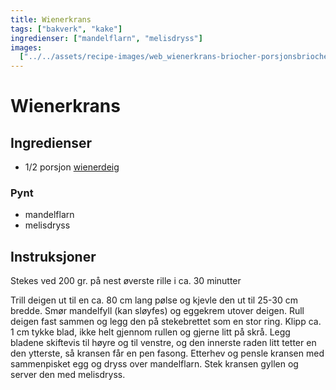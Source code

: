 ```yaml
---
title: Wienerkrans
tags: ["bakverk", "kake"]
ingredienser: ["mandelflarn", "melisdryss"]
images:
  ["../../assets/recipe-images/web_wienerkrans-briocher-porsjonsbriocher.jpg"]
---
```


# Wienerkrans

## Ingredienser

- 1/2 porsjon [wienerdeig](./wienerdeig)

### Pynt

- mandelflarn
- melisdryss

## Instruksjoner

Stekes ved 200 gr. på nest øverste rille i ca. 30 minutter

Trill deigen ut til en ca. 80 cm lang pølse og kjevle den ut til 25-30 cm bredde. Smør mandelfyll (kan sløyfes) og eggekrem utover deigen. Rull deigen fast sammen og legg den på stekebrettet som en stor ring. Klipp ca. 1 cm tykke blad, ikke helt gjennom rullen og gjerne litt på skrå. Legg bladene skiftevis til høyre og til venstre, og den innerste raden litt tetter en den ytterste, så kransen får en pen fasong. Etterhev og pensle kransen med sammenpisket egg og dryss over mandelflarn. Stek kransen gyllen og server den med melisdryss.
